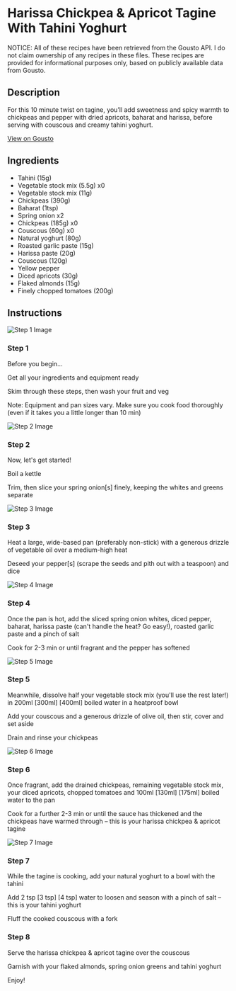 # Harissa Chickpea & Apricot Tagine With Tahini Yoghurt

NOTICE: All of these recipes have been retrieved from the Gousto API. I do not claim ownership of any recipes in these files. These recipes are provided for informational purposes only, based on publicly available data from Gousto.

## Description

For this 10 minute twist on tagine, you’ll add sweetness and spicy warmth to chickpeas and pepper with dried apricots, baharat and harissa, before serving with couscous and creamy tahini yoghurt. 

[View on Gousto](https://www.gousto.co.uk/recipes/cookbook/harissa-chickpea-apricot-tagine)

## Ingredients

- Tahini (15g)
- Vegetable stock mix (5.5g) x0
- Vegetable stock mix (11g)
- Chickpeas (390g)
- Baharat (1tsp)
- Spring onion x2
- Chickpeas (185g) x0
- Couscous (60g) x0
- Natural yoghurt (80g)
- Roasted garlic paste (15g)
- Harissa paste (20g)
- Couscous (120g)
- Yellow pepper
- Diced apricots (30g)
- Flaked almonds (15g)
- Finely chopped tomatoes (200g)

## Instructions

![Step 1 Image](https://production-media.gousto.co.uk/cms/recipe-step-image/Admin10mm-Step-1-1610816800474-x200.jpg)

### Step 1

Before you begin...

Get all your ingredients and equipment ready

Skim through these steps, then wash your fruit and veg

Note: Equipment and pan sizes vary. Make sure you cook food thoroughly (even if it takes you a little longer than 10 min)

![Step 2 Image](https://production-media.gousto.co.uk/cms/recipe-step-image/2054-v2-Step-2-x200.jpg)

### Step 2

Now, let's get started!

Boil a kettle

Trim, then slice your spring onion[s] finely, keeping the whites and greens separate

![Step 3 Image](https://production-media.gousto.co.uk/cms/recipe-step-image/Step-3-1650380305785-x200.jpg)

### Step 3

Heat a large, wide-based pan (preferably non-stick) with a generous drizzle of vegetable oil over a medium-high heat

Deseed your pepper[s] (scrape the seeds and pith out with a teaspoon) and dice

![Step 4 Image](https://production-media.gousto.co.uk/cms/recipe-step-image/Step-4-1650380314071-x200.jpg)

### Step 4

Once the pan is hot, add the sliced spring onion whites, diced pepper, baharat, harissa paste (can't handle the heat? Go easy!), roasted garlic paste and a pinch of salt

Cook for 2-3 min or until fragrant and the pepper has softened

![Step 5 Image](https://production-media.gousto.co.uk/cms/recipe-step-image/Step-5-1650380322036-x200.jpg)

### Step 5

Meanwhile, dissolve half your vegetable stock mix (you'll use the rest later!) in 200ml <span class="text-purple">[300ml]</span> <span class="text-danger">[400ml]</span> boiled water in a heatproof bowl

Add your couscous and a generous drizzle of olive oil, then stir, cover and set aside

Drain and rinse your chickpeas

![Step 6 Image](https://production-media.gousto.co.uk/cms/recipe-step-image/Step-6-1650380330450-x200.jpg)

### Step 6

Once fragrant, add the drained chickpeas, remaining vegetable stock mix, your diced apricots, chopped tomatoes and 100ml <span class="text-purple">[130ml]</span><span class="text-danger"> [175ml]</span> boiled water to the pan

Cook for a further 2-3 min or until the sauce has thickened and the chickpeas have warmed through – this is your harissa chickpea & apricot tagine

![Step 7 Image](https://production-media.gousto.co.uk/cms/recipe-step-image/Step-7-1650380338639-x200.jpg)

### Step 7

While the tagine is cooking, add your natural yoghurt to a bowl with the tahini

Add 2 tsp <span class="text-purple">[3 tsp]</span> <span class="text-danger">[4 tsp] </span>water to loosen and season with a pinch of salt – this is your tahini yoghurt

Fluff the cooked couscous with a fork

### Step 8

Serve the harissa chickpea & apricot tagine over the couscous

Garnish with your flaked almonds, spring onion greens and tahini yoghurt

Enjoy!

